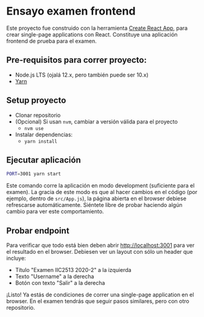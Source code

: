 # Ensayo examen frontend

Este proyecto fue construido con la herramienta [Create React App](https://create-react-app.dev/), para crear single-page applications con React. Constituye una aplicación frontend de prueba para el examen.

## Pre-requisitos para correr proyecto:
* Node.js LTS (ojalá 12.x, pero también puede ser 10.x)
* [Yarn](https://yarnpkg.com)

## Setup proyecto

* Clonar repositorio
* (Opcional) Si usan `nvm`, cambiar a versión válida para el proyecto
  * `nvm use`
* Instalar dependencias:
  * `yarn install`

## Ejecutar aplicación

```sh
PORT=3001 yarn start
```
Este comando corre la aplicación en modo development (suficiente para el examen). La gracia de este modo es que al hacer cambios en el código (por ejemplo, dentro de `src/App.js`), la página abierta en el browser debiese refrescarse automáticamente. Siéntete libre de probar haciendo algún cambio para ver este comportamiento.

## Probar endpoint

Para verificar que todo está bien deben abrir [http://localhost:3001](http://localhost:3001) para ver el resultado en el browser. Debiesen ver un layout con sólo un header que incluye:
- Título "Examen IIC2513 2020-2" a la izquierda
- Texto "Username" a la derecha
- Botón con texto "Salir" a la derecha

¡Listo! Ya estás de condiciones de correr una single-page application en el browser. En el examen tendrás que seguir pasos similares, pero con otro repositorio.
